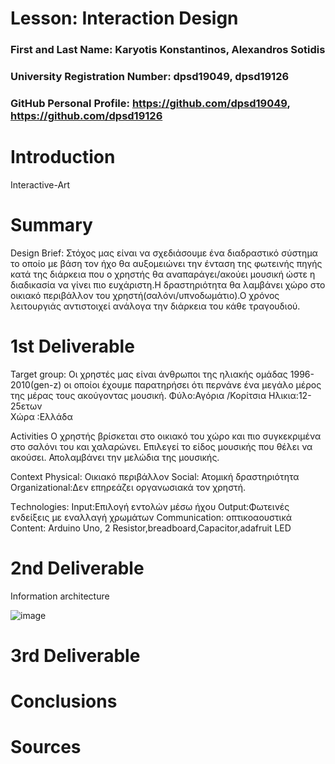 # Lesson: Interaction Design

### First and Last Name: Karyotis Konstantinos, Alexandros Sotidis
### University Registration Number: dpsd19049, dpsd19126 
### GitHub Personal Profile: https://github.com/dpsd19049, https://github.com/dpsd19126

# Introduction
Interactive-Art
# Summary
Design Brief:
Στόχος μας είναι να σχεδιάσουμε ένα διαδραστικό σύστημα το οποίο με βάση τον ήχο θα αυξομειώνει την ένταση της φωτεινής πηγής κατά της διάρκεια που ο χρηστής θα αναπαράγει/ακούει μουσική ώστε η διαδικασία να γίνει πιο ευχάριστη.Η δραστηριότητα θα λαμβάνει χώρο στο οικιακό περιβάλλον του χρηστή(σαλόνι/υπνοδωμάτιο).Ο χρόνος λειτουργιάς αντιστοιχεί ανάλογα την διάρκεια του κάθε τραγουδιού.


# 1st Deliverable

Target group:
	Οι χρηστές μας είναι άνθρωποι της ηλιακής ομάδας 1996-2010(gen-z) οι οποίοι έχουμε παρατηρήσει ότι περνάνε ένα μεγάλο μέρος της μέρας τους ακούγοντας μουσική.
  Φύλο:Αγόρια /Κορίτσια
	Ηλικια:12-25ετων	
	Χώρα :Ελλάδα

Activities 
	Ο χρηστής βρίσκεται στο οικιακό του χώρο και πιο συγκεκριμένα στο σαλόνι του και χαλαρώνει. 
	Επιλεγεί το είδος μουσικής που θέλει να ακούσει.
	Απολαμβάνει την μελώδια της μουσικής.

Context
	Physical: Οικιακό περιβάλλον 
	Social: Ατομική δραστηριότητα 
	Organizational:Δεν επηρεάζει οργανωσιακά τον χρηστή.


Τechnologies: 
	Input:Επιλογή εντολών μέσω ήχου
	Output:Φωτεινές ενδείξεις με εναλλαγή χρωμάτων
	Communication: οπτικοαουστικά 
	Content: Arduino Uno, 2 Resistor,breadboard,Capacitor,adafruit LED 



# 2nd Deliverable
Information architecture

![image](https://user-images.githubusercontent.com/100956044/167307330-6e792521-4f9f-4073-b716-3a79a0834279.png)



# 3rd Deliverable 


# Conclusions


# Sources
